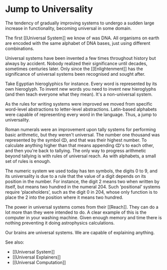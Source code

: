 # Jump to Universality
The tendency of gradually improving systems to undergo a sudden large increase in functionality, becoming universal in some domain.
 
The first [[Universal System]] we know of was DNA. All organisms on earth are encoded with the same alphabet of DNA bases, just using different combinations. 

Universal systems have been invented a few times throughout history but always by accident. Nobody realized their significance until decades, sometimes centuries later. Only since the [[Enlightenment]] has the significance of universal systems been recognised and sought after.

Take Egyptian hieroglyphics for instance. Every word is represented by its own hieroglyph. To invent new words you need to invent new hieroglyphs (and then teach everyone what they mean). It's a non-universal system.

As the rules for writing systems were improved we moved from specific word-level abstractions to letter-level abstractions. Latin-based alphabets were capable of representing every word in the language. Thus, a jump to universality. 

Roman numerals were an improvement upon tally systems for performing basic arithmetic, but they weren't universal. The number one thousand was represented by the symbol ↀ, and that was their highest number. To calculate anything higher than that means appending ↀ's to each other, and then you're back to tallying. The only way to progress arithmetic beyond tallying is with rules of universal reach. As with alphabets, a small set of rules is enough.

The numeric system we used today has ten symbols, the digits 0 to 9, and its universality is due to a rule that the value of a digit depends on its position in the number. For instance, the digit 2 means two when written by itself, but means two hundred in the numeral 204. Such ‘positional’ systems require ‘placeholders’, such as the digit 0 in 204, whose only function is to place the 2 into the position where it means two hundred.

The power in universal systems comes from their [[Reach]]. They can do a lot more than they were intended to do. A clear example of this is the computer in your washing machine. Given enough memory and time there is nothing preventing it doing astrophysics calculations. 

Our brains are universal systems. We are capable of explaining anything.

See also:
- [[Universal System]]
- [[Universal Explainers]]
- [[Universal Computation]]
